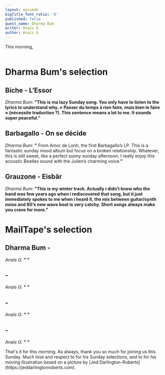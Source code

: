 ```yaml
---
layout: episode
bigTitle_font_ratio: '6'
published: false
guest_name: Dharma Bum
writer: Anaïs G
author: Anaïs G
---
```


<p id="introduction">This morning, 
<br><br>
</p>


# Dharma Bum's selection

##  Biche - L’Essor  
_Dharma Bum_: **"**This is ma lazy Sunday song. You only have to listen to the lyrics to understand why. « Passer du temps à rien faire, mais bien le faire » (nécessite traduction ?). This sentence means a lot to me. It sounds super peaceful.**"**

##  Barbagallo - On se décide 
_Dharma Bum_: **"** From Amor de Lonh, the first Barbagallo’s LP. This is a fantastic sunday mood album but focus on a broken relationship. Whatever, this is still sweet, like a perfect sunny sunday afternoon. I really enjoy this acoustic Beatles sound with the Julien’s charming voice.**"**

##  Grauzone - Eisbär 
_Dharma Bum_: **"**This is my winter track. Actually i didn’t knew who the band was few years ago when i rediscovered that song, but it just immediately spokes to me when i heard it, the mix between guitar/synth noise and 80’s new wave beat is very catchy. Short songs always make you crave for more.**"**


# MailTape's selection

## Dharma Bum  - 
_Anaïs G_: **"** **"**

## - 
_Anaïs G_: **"** **"**

##  - 
_Anaïs G_: **"** **"**

## - 
_Anaïs G_: **"** **"**


<p id="outroduction"> That's it for this morning. As always, thank you so much for joining us this Sunday. Much love and respect to  for his Sunday selections, and to  for his moving illustration based on a picture by [Jed Darlington-Roberts](https://jeddarlingtonroberts.com).</p>



 

